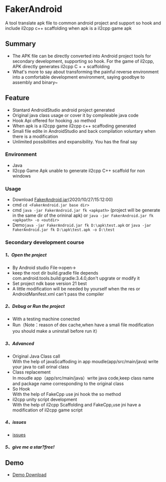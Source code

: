 # FakerAndroid
A tool translate apk file to common android project and support so hook and include il2cpp c++ scaffolding when apk is a il2cpp game apk

## Summary
- The APK file can be directly converted into Android project tools for secondary development, supporting so hook. For the game of il2cpp, APK directly generates il2cpp C + + scaffolding
- What's more to say about transforming the painful reverse environment into a comfortable development environment, saying goodbye to assembly and binary~ 
## Feature
- Stantard AndroidStudio android project generated
- Original java class usage or cover it by compileable java code
- Hook Api offered for hooking .so method 
- When apk is a il2cpp game il2cpp c++ scaffoding generated
- Smali file edite in AndroidStudio and back compilation voluntary when there is a modification 
- Unlimited possibilities and expansibility. You has the final say
### Environment
- Java
- Il2cpp Game Apk unable to generate il2cpp C++ scaffold for non windows
### Usage
- Download [FakerAndroid.jar](https://github.com/Efaker/FakerAndroid/releases/tag/0.0.1)(2020/10/27/15:12:00)
- cmd ```cd <FakerAndroid.jar base dir>``` 
- cmd ```java -jar FakerAndroid.jar fk <apkpath>``` (project will be generate in the same dir of the orininal apk) or ```java -jar FakerAndroid.jar fk <apkpath> -o <outdir>```
- Demo```java -jar FakerAndroid.jar fk D:\apk\test.apk``` or ```java -jar FakerAndroid.jar fk D:\apk\test.apk -o D:\test```
### Secondary development course

##### 1、Open the project
- By Android studio File->open-><apkpath>
- keep the root dir build.gradle file depends com.android.tools.build:gradle:3.4.0,don't upgrate or modify it
- Set project ndk base version 21 best
- A little modification will be needed by yourself when the res or AndroidManifest.xml can't pass the compiler 
##### 2、Debug or Run the project
- With a testing machine conected
- Run（Note：reason of dex cache,when have a smali file modification you should make a uninstall before run it）
##### 3、Advanced
- Original Java Class call  
  With the help of javaScaffoding in app moudle(app/src/main/java) write your java to call orinal class  
- Class replacement      
  In moudle app（app/src/main/java）write java code,keep class name and package name corresponding to the original class   
- So Hook  
  With the help of FakeCpp use jni hook the so method
- il2cpp unity script development  
  With the help of il2cpp Scaffolding and FakeCpp,use jni have a modification of il2cpp game script
##### 4、issues
- [issues](https://github.com/Efaker/FakerAndroid/issues)
##### 5、give me a star?free!           

## Demo
- [Demo Download](https://github.com/Efaker/FakerAndroid-Demos/releases/tag/BasicDemo1)








        
        
        
        
        
      
                
 








